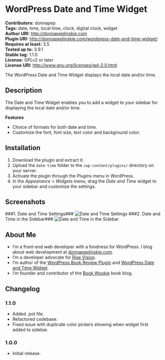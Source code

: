 # WordPress Date and Time Widget #  
**Contributors:** donnapep  
**Tags:** date, time, local time, clock, digital clock, widget  
**Author URI:** http://donnapeplinskie.com  
**Plugin URI:** http://donnapeplinskie.com/wordpress-date-and-time-widget/  
**Requires at least:** 3.5  
**Tested up to:** 3.9.1  
**Stable tag:** 1.1.0  
**License:** GPLv2 or later  
**License URI:** http://www.gnu.org/licenses/gpl-2.0.html  

The WordPress Date and Time Widget displays the local date and/or time.

## Description ##
The Date and Time Widget enables you to add a widget to your sidebar for displaying the local date and/or time.

**Features**
* Choice of formats for both date and time.
* Customize the font, font size, text color and background color.

## Installation ##

1. Download the plugin and extract it.
1. Upload the `date-time` folder to the `/wp-content/plugins/` directory on your server.
1. Activate the plugin through the *Plugins* menu in WordPress.
1. In the *Appearance* > *Widgets* menu, drag the *Date and Time* widget to your sidebar and customize the settings.

## Screenshots ##

###1. Date and Time Settings###
![Date and Time Settings](http://donnapeplinskie.com/wp-content/uploads/2014/02/Date_and_Time_Widget_Settings.png)
###2. Date and Time in the Sidebar###
![Date and Time in the Sidebar](http://donnapeplinskie.com/wp-content/uploads/2014/02/Date_and_Time_Widget.png)

## About Me ##
* I’m a front-end web developer with a fondness for WordPress. I blog about web development at [donnapeplinskie.com](http://donnapeplinskie.com/).
* I’m a developer advocate for [Rise Vision](http://risevision.com/).
* I’m author of the [WordPress Book Review Plugin](http://wordpress.org/plugins/book-review/) and [WordPress Date and Time Widget](http://wordpress.org/plugins/date-and-time-widget/).
* I’m founder and contributor of the [Book Wookie](http://bookwookie.ca) book blog.

## Changelog ##

### 1.1.0 ###
* Added .pot file.
* Refactored codebase.
* Fixed issue with duplicate color pickers showing when widget first added to sidebar.

### 1.0.0 ###
* Initial release.
